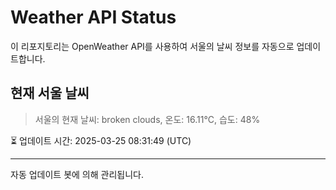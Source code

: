 
# Weather API Status

이 리포지토리는 OpenWeather API를 사용하여 서울의 날씨 정보를 자동으로 업데이트합니다.

## 현재 서울 날씨
> 서울의 현재 날씨: broken clouds, 온도: 16.11°C, 습도: 48%

⏳ 업데이트 시간: 2025-03-25 08:31:49 (UTC)

---
자동 업데이트 봇에 의해 관리됩니다.
